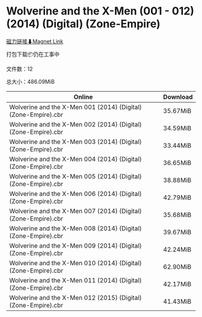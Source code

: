 # Wolverine and the X-Men (001 - 012) (2014) (Digital) (Zone-Empire)

[磁力链接⬇Magnet Link](magnet:?xt=urn:btih:621510c361ab300374f75574acef7d530c82459c&dn=Wolverine%20and%20the%20X-Men%20%28001%20-%20012%29%20%282014%29%20%28Digital%29%20%28Zone-Empire%29)

打包下载📦仍在工事中

文件数：12

总大小：486.09MiB

Online | Download
--- | ---
Wolverine and the X-Men 001 (2014) (Digital) (Zone-Empire).cbr | 35.67MiB
Wolverine and the X-Men 002 (2014) (Digital) (Zone-Empire).cbr | 34.59MiB
Wolverine and the X-Men 003 (2014) (Digital) (Zone-Empire).cbr | 33.44MiB
Wolverine and the X-Men 004 (2014) (Digital) (Zone-Empire).cbr | 36.65MiB
Wolverine and the X-Men 005 (2014) (Digital) (Zone-Empire).cbr | 38.88MiB
Wolverine and the X-Men 006 (2014) (Digital) (Zone-Empire).cbr | 42.79MiB
Wolverine and the X-Men 007 (2014) (Digital) (Zone-Empire).cbr | 35.68MiB
Wolverine and the X-Men 008 (2014) (Digital) (Zone-Empire).cbr | 39.67MiB
Wolverine and the X-Men 009 (2014) (Digital) (Zone-Empire).cbr | 42.24MiB
Wolverine and the X-Men 010 (2014) (Digital) (Zone-Empire).cbr | 62.90MiB
Wolverine and the X-Men 011 (2014) (Digital) (Zone-Empire).cbr | 42.17MiB
Wolverine and the X-Men 012 (2015) (Digital) (Zone-Empire).cbr | 41.43MiB